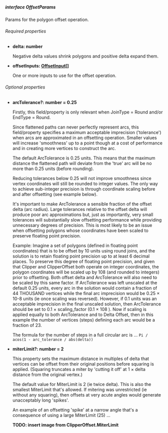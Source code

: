 ##### interface OffsetParams

Params for the polygon offset operation.

###### Required properties

* **delta: number**

    Negative delta values shrink polygons and positive delta expand them.

* **offsetInputs: [OffsetInput](./OffsetInput.md)[]**

    One or more inputs to use for the offset operation.

###### Optional properties

* **arcTolerance?: number = 0.25**

    Firstly, this field/property is only relevant when JoinType = Round and/or EndType = Round.
    
    Since flattened paths can never perfectly represent arcs, this field/property specifies a maximum acceptable imprecision ('tolerance') when arcs are
    approximated in an offsetting operation. Smaller values will increase 'smoothness' up to a point though at a cost of performance and in creating more
    vertices to construct the arc.
    
    The default ArcTolerance is 0.25 units. This means that the maximum distance the flattened path will deviate from the 'true' arc will be no more
    than 0.25 units (before rounding).
    
    Reducing tolerances below 0.25 will not improve smoothness since vertex coordinates will still be rounded to integer values. The only way to achieve
    sub-integer precision is through coordinate scaling before and after offsetting (see example below).
    
    It's important to make ArcTolerance a sensible fraction of the offset delta (arc radius). Large tolerances relative to the offset delta will produce
    poor arc approximations but, just as importantly, very small tolerances will substantially slow offsetting performance while providing unnecessary
    degrees of precision. This is most likely to be an issue when offsetting polygons whose coordinates have been scaled to preserve floating point precision.
    
    Example: Imagine a set of polygons (defined in floating point coordinates) that is to be offset by 10 units using round joins, and the solution is to
    retain floating point precision up to at least 6 decimal places.
    To preserve this degree of floating point precision, and given that Clipper and ClipperOffset both operate on integer coordinates, the polygon
    coordinates will be scaled up by 108 (and rounded to integers) prior to offsetting. Both offset delta and ArcTolerance will also need to be scaled
    by this same factor. If ArcTolerance was left unscaled at the default 0.25 units, every arc in the solution would contain a fraction of 44 THOUSAND
    vertices while the final arc imprecision would be 0.25 × 10-8 units (ie once scaling was reversed). However, if 0.1 units was an acceptable imprecision
    in the final unscaled solution, then ArcTolerance should be set to 0.1 × scaling_factor (0.1 × 108 ). Now if scaling is applied equally to both
    ArcTolerance and to Delta Offset, then in this example the number of vertices (steps) defining each arc would be a fraction of 23.
    
    The formula for the number of steps in a full circular arc is ... ```Pi / acos(1 - arc_tolerance / abs(delta))```

* **miterLimit?: number = 2**

    This property sets the maximum distance in multiples of delta that vertices can be offset from their original positions before squaring is applied.
    (Squaring truncates a miter by 'cutting it off' at 1 × delta distance from the original vertex.)
    
    The default value for MiterLimit is 2 (ie twice delta). This is also the smallest MiterLimit that's allowed. If mitering was unrestricted (ie without
    any squaring), then offsets at very acute angles would generate unacceptably long 'spikes'.
    
    An example of an offsetting 'spike' at a narrow angle that's a consequence of using a large MiterLimit (25) ...
    
    **TODO: insert image from ClipperOffset.MiterLimit**
